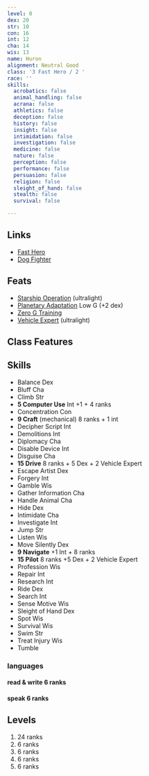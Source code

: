 ```yaml
---
level: 0
dex: 20
str: 10
con: 16
int: 12
cha: 14
wis: 13
name: Huron
alignment: Neutral Good
class: '3 Fast Hero / 2 '
race: ''
skills:
  acrobatics: false
  animal_handling: false
  acrana: false
  athletics: false
  deception: false
  history: false
  insight: false
  intimidation: false
  investigation: false
  medicine: false
  nature: false
  perception: false
  performance: false
  persuasion: false
  religion: false
  sleight_of_hand: false
  stealth: false
  survival: false

---
```

## Links

* [Fast Hero](http://spellbooksoftware.com/d20mrsd/fasthero.html)
* [Dog Fighter](http://spellbooksoftware.com/d20mrsd/futuredogfight.html)

## Feats

* [Starship Operation](http://spellbooksoftware.com/d20mrsd/futurefeats.html#soperation) (ultralight)
* [Planetary Adaptation](http://spellbooksoftware.com/d20mrsd/futurefeats.html#adaptation) Low G (+2 dex)
* [Zero G Training](http://spellbooksoftware.com/d20mrsd/futurefeats.html#zerog)
* [Vehicle Expert](http://spellbooksoftware.com/d20mrsd/featorder.html#vehicleexpert) (ultralight)

## Class Features

## Skills

* Balance Dex
* Bluff Cha
* Climb Str
* **5 Computer Use** Int +1 + 4 ranks
* Concentration Con
* **9 Craft** (mechanical) 8 ranks + 1 int
* Decipher Script Int
* Demolitions Int
* Diplomacy Cha
* Disable Device Int
* Disguise Cha
* **15 Drive** 8 ranks + 5 Dex + 2 Vehicle Expert
* Escape Artist Dex
* Forgery Int
* Gamble Wis
* Gather Information Cha
* Handle Animal Cha
* Hide Dex
* Intimidate Cha
* Investigate Int
* Jump Str
* Listen Wis
* Move Silently Dex
* **9 Navigate** +1 Int + 8 ranks
* **15 Pilot** 8 ranks +5 Dex + 2 Vehicle Expert
* Profession Wis
* Repair Int
* Research Int
* Ride Dex
* Search Int
* Sense Motive Wis
* Sleight of Hand Dex
* Spot Wis
* Survival Wis
* Swim Str
* Treat Injury Wis
* Tumble

### languages

#### read & write 6 ranks

#### speak 6 ranks

## Levels

1. 24 ranks
2. 6 ranks
3. 6 ranks
4. 6 ranks
5. 6 ranks